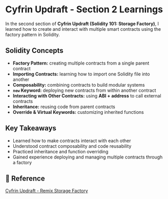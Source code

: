 # Cyfrin Updraft - Section 2 Learnings  

In the second section of **Cyfrin Updraft (Solidity 101: Storage Factory)**, I learned how to create and interact with multiple smart contracts using the factory pattern in Solidity.  


##  Solidity Concepts  
- **Factory Pattern:** creating multiple contracts from a single parent contract  
- **Importing Contracts:** learning how to import one Solidity file into another  
- **Composability:** combining contracts to build modular systems  
- **`new` Keyword:** deploying new contracts from within another contract  
- **Interacting with Other Contracts:** using **ABI + address** to call external contracts  
- **Inheritance:** reusing code from parent contracts  
- **Override & Virtual Keywords:** customizing inherited functions  

##  Key Takeaways  
- Learned how to make contracts interact with each other  
- Understood contract composability and code reusability  
- Practiced inheritance and function overriding  
- Gained experience deploying and managing multiple contracts through a factory  

## 🔗 Reference  
[Cyfrin Updraft - Remix Storage Factory](https://github.com/cyfrin/remix-storage-factory-cu)
